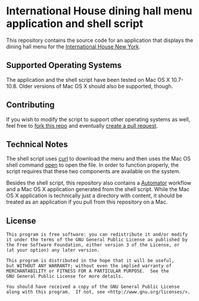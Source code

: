 International House dining hall menu application and shell script
=================================================================

This repository contains the source code for an application that displays the dining hall menu for the [International House New York](http://www.ihouse-nyc.org/).

Supported Operating Systems
---------------------------

The application and the shell script have been tested on Mac OS X 10.7-10.8. Older versions of Mac OS X should also be supported, though.

Contributing
------------

If you wish to modify the script to support other operating systems as well, feel free to [fork this repo](https://github.com/adebar/ihouse-dining-menu/fork) and eventually [create a pull request](https://github.com/adebar/ihouse-dining-menu/pull/new/master).

Technical Notes
---------------

The shell script uses [curl](http://curl.haxx.se/) to download the menu and then uses the Mac OS shell command [open](https://developer.apple.com/library/mac/#documentation/Darwin/Reference/ManPages/man1/open.1.html) to open the file. 
In order to function properly, the script requires that these two components are available on the system.

Besides the shell script, this repository also contains a [Automator](http://www.apple.com/osx/apps/all.html#automator) workflow and a Mac OS X application generated from the shell script. 
While the Mac OS X application is technically just a directory with content, it should be treated as an application if you pull from this repository on a Mac.

License
-------

	This program is free software: you can redistribute it and/or modify
    it under the terms of the GNU General Public License as published by
    the Free Software Foundation, either version 3 of the License, or
    (at your option) any later version.

    This program is distributed in the hope that it will be useful,
    but WITHOUT ANY WARRANTY; without even the implied warranty of
    MERCHANTABILITY or FITNESS FOR A PARTICULAR PURPOSE.  See the
    GNU General Public License for more details.

    You should have received a copy of the GNU General Public License
    along with this program.  If not, see <http://www.gnu.org/licenses/>.